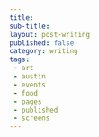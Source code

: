 ```yaml
---
title: 
sub-title: 
layout: post-writing
published: false
category: writing
tags:
 - art
 - austin
 - events
 - food
 - pages
 - published
 - screens
---
```




<!-- (Originally published by the Austin Chronicle on XXXXXX under the title [title](http).) -->